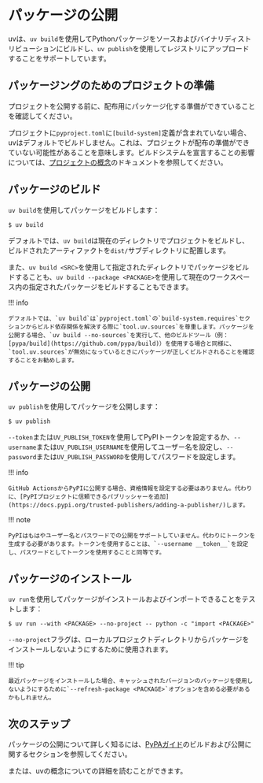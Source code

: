 # パッケージの公開

uvは、`uv build`を使用してPythonパッケージをソースおよびバイナリディストリビューションにビルドし、`uv publish`を使用してレジストリにアップロードすることをサポートしています。

## パッケージングのためのプロジェクトの準備

プロジェクトを公開する前に、配布用にパッケージ化する準備ができていることを確認してください。

プロジェクトに`pyproject.toml`に`[build-system]`定義が含まれていない場合、uvはデフォルトでビルドしません。これは、プロジェクトが配布の準備ができていない可能性があることを意味します。ビルドシステムを宣言することの影響については、[プロジェクトの概念](../concepts/projects.md#build-systems)のドキュメントを参照してください。

## パッケージのビルド

`uv build`を使用してパッケージをビルドします：

```console
$ uv build
```

デフォルトでは、`uv build`は現在のディレクトリでプロジェクトをビルドし、ビルドされたアーティファクトを`dist/`サブディレクトリに配置します。

また、`uv build <SRC>`を使用して指定されたディレクトリでパッケージをビルドすることも、`uv build --package <PACKAGE>`を使用して現在のワークスペース内の指定されたパッケージをビルドすることもできます。

!!! info

    デフォルトでは、`uv build`は`pyproject.toml`の`build-system.requires`セクションからビルド依存関係を解決する際に`tool.uv.sources`を尊重します。パッケージを公開する場合、`uv build --no-sources`を実行して、他のビルドツール（例：[pypa/build](https://github.com/pypa/build)）を使用する場合と同様に、`tool.uv.sources`が無効になっているときにパッケージが正しくビルドされることを確認することをお勧めします。

## パッケージの公開

`uv publish`を使用してパッケージを公開します：

```console
$ uv publish
```

`--token`または`UV_PUBLISH_TOKEN`を使用してPyPIトークンを設定するか、`--username`または`UV_PUBLISH_USERNAME`を使用してユーザー名を設定し、`--password`または`UV_PUBLISH_PASSWORD`を使用してパスワードを設定します。

!!! info

    GitHub ActionsからPyPIに公開する場合、資格情報を設定する必要はありません。代わりに、[PyPIプロジェクトに信頼できるパブリッシャーを追加](https://docs.pypi.org/trusted-publishers/adding-a-publisher/)します。

!!! note

    PyPIはもはやユーザー名とパスワードでの公開をサポートしていません。代わりにトークンを生成する必要があります。トークンを使用することは、`--username __token__`を設定し、パスワードとしてトークンを使用することと同等です。

## パッケージのインストール

`uv run`を使用してパッケージがインストールおよびインポートできることをテストします：

```console
$ uv run --with <PACKAGE> --no-project -- python -c "import <PACKAGE>"
```

`--no-project`フラグは、ローカルプロジェクトディレクトリからパッケージをインストールしないようにするために使用されます。

!!! tip

    最近パッケージをインストールした場合、キャッシュされたバージョンのパッケージを使用しないようにするために`--refresh-package <PACKAGE>`オプションを含める必要があるかもしれません。

## 次のステップ

パッケージの公開について詳しく知るには、[PyPAガイド](https://packaging.python.org/en/latest/guides/section-build-and-publish/)のビルドおよび公開に関するセクションを参照してください。

または、uvの概念についての詳細を読むことができます。
